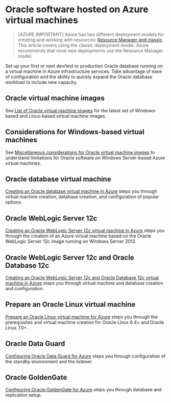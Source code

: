 <!-- rename to virtual-machines-linux-classic-oracle -->

<properties
	pageTitle="Oracle on Azure VMs | Azure"
	description="Find the articles that describe how to set up Oracle software on Windows-based or Linux-based Azure virtual machines."
	services="virtual-machines"
	documentationCenter=""
	authors="bbenz"
	manager="timlt"
	editor=""
	tags="azure-service-management"/>

<tags
	ms.service="virtual-machines"
	ms.date="01/12/2016"
	wacn.date=""/>

# Oracle software hosted on Azure virtual machines

> [AZURE.IMPORTANT] Azure has two different deployment models for creating and working with resources:  [Resource Manager and classic](/documentation/articles/resource-manager-deployment-model/).  This article covers using the classic deployment model. Azure recommends that most new deployments use the Resource Manager model.
 

Set up your first or next dev/test or production Oracle database running on a virtual machine in Azure infrastructure services. Take advantage of ease of configuration and the ability to quickly expand the Oracle database workload to include new capacity.

## Oracle virtual machine images

See [List of Oracle virtual machine images](/documentation/articles/virtual-machines-oracle-list-oracle-virtual-machine-images/) for the latest set of Windows-based and Linux-based virtual machine images.

## Considerations for Windows-based virtual machines

See [Miscellaneous considerations for Oracle virtual machine images](/documentation/articles/virtual-machines-windows-classic-oracle-considerations/) to understand limitations for Oracle software on Windows Server-based Azure virtual machines.

## Oracle database virtual machine

[Creating an Oracle database virtual machine in Azure](/documentation/articles/virtual-machines-windows-classic-create-oracle-database/) steps you through virtual machine creation, database creation, and configuration of popular options.

## Oracle WebLogic Server 12c

[Creating an Oracle WebLogic Server 12c virtual machine in Azure](/documentation/articles/virtual-machines-creating-oracle-weblogic-server-12c-virtual-machine/) steps you through the creation of an Azure virtual machine based on the Oracle WebLogic Server 12c image running on Windows Server 2012.

## Oracle WebLogic Server 12c and Oracle Database 12c

[Creating an Oracle WebLogic Server 12c and Oracle Database 12c virtual machine in Azure](/documentation/articles/virtual-machines-creating-oracle-weblogic-server-12c-oracle-database-12c-virtual-machine/) steps you through virtual machine and database creation and configuration.

## Prepare an Oracle Linux virtual machine

[Prepare an Oracle Linux virtual machine for Azure](/documentation/articles/virtual-machines-linux-prepare-oracle/) steps you through the prerequisites and virtual machine creation for Oracle Linux 6.4+ and Oracle Linux 7.0+.

## Oracle Data Guard

[Configuring Oracle Data Guard for Azure](/documentation/articles/virtual-machines-windows-classic-configure-oracle-data-guard/) steps you through configuration of the standby environment and the listener.

## Oracle GoldenGate

[Configuring Oracle GoldenGate for Azure](/documentation/articles/virtual-machines-windows-classic-configure-oracle-goldengate/) steps you through database and replication setup.
